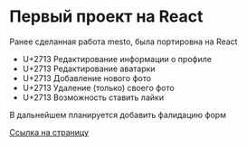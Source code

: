 <h1>Первый проект на React</h1> 
<p>Ранее сделанная работа mesto, была портировна на React</p>
<ul>
    <li>U+2713 Редактирование информации о профиле</li>
    <li>U+2713 Редактирование аватарки</li>
    <li>U+2713 Добавление нового фото</li>
    <li>U+2713 Удаление (только) своего фото</li>
    <li>U+2713 Возможность ставить лайки</li>
</ul>
<p>В дальнейшем планируется добавить фалидацию форм</p>
<a href="https://algrebeniuk.github.io/mesto-react/" target="_blank">Ссылка на страницу</a>


